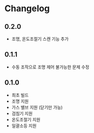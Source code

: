 # Changelog

## 0.2.0
- 조명, 온도조절기 스캔 기능 추가

## 0.1.1
- 수동 조작으로 조명 제어 불가능한 문제 수정

## 0.1.0
- 최초 빌드
- 조명 지원
- 가스 밸브 지원 (닫기만 가능)
- 검침기 지원
- 온도조절기 지원
- 일괄소등 지원
